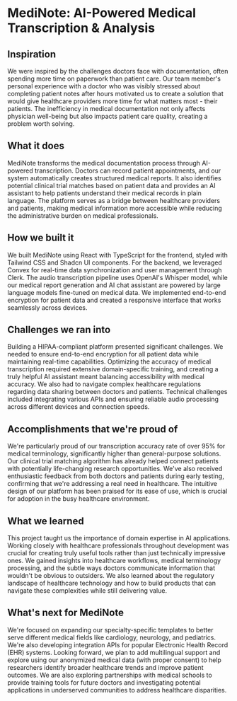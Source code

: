 # MediNote: AI-Powered Medical Transcription & Analysis

## Inspiration

We were inspired by the challenges doctors face with documentation, often spending more time on paperwork than patient care. Our team member's personal experience with a doctor who was visibly stressed about completing patient notes after hours motivated us to create a solution that would give healthcare providers more time for what matters most - their patients. The inefficiency in medical documentation not only affects physician well-being but also impacts patient care quality, creating a problem worth solving.

## What it does

MediNote transforms the medical documentation process through AI-powered transcription. Doctors can record patient appointments, and our system automatically creates structured medical reports. It also identifies potential clinical trial matches based on patient data and provides an AI assistant to help patients understand their medical records in plain language. The platform serves as a bridge between healthcare providers and patients, making medical information more accessible while reducing the administrative burden on medical professionals.

## How we built it

We built MediNote using React with TypeScript for the frontend, styled with Tailwind CSS and Shadcn UI components. For the backend, we leveraged Convex for real-time data synchronization and user management through Clerk. The audio transcription pipeline uses OpenAI's Whisper model, while our medical report generation and AI chat assistant are powered by large language models fine-tuned on medical data. We implemented end-to-end encryption for patient data and created a responsive interface that works seamlessly across devices.

## Challenges we ran into

Building a HIPAA-compliant platform presented significant challenges. We needed to ensure end-to-end encryption for all patient data while maintaining real-time capabilities. Optimizing the accuracy of medical transcription required extensive domain-specific training, and creating a truly helpful AI assistant meant balancing accessibility with medical accuracy. We also had to navigate complex healthcare regulations regarding data sharing between doctors and patients. Technical challenges included integrating various APIs and ensuring reliable audio processing across different devices and connection speeds.

## Accomplishments that we're proud of

We're particularly proud of our transcription accuracy rate of over 95% for medical terminology, significantly higher than general-purpose solutions. Our clinical trial matching algorithm has already helped connect patients with potentially life-changing research opportunities. We've also received enthusiastic feedback from both doctors and patients during early testing, confirming that we're addressing a real need in healthcare. The intuitive design of our platform has been praised for its ease of use, which is crucial for adoption in the busy healthcare environment.

## What we learned

This project taught us the importance of domain expertise in AI applications. Working closely with healthcare professionals throughout development was crucial for creating truly useful tools rather than just technically impressive ones. We gained insights into healthcare workflows, medical terminology processing, and the subtle ways doctors communicate information that wouldn't be obvious to outsiders. We also learned about the regulatory landscape of healthcare technology and how to build products that can navigate these complexities while still delivering value.

## What's next for MediNote

We're focused on expanding our specialty-specific templates to better serve different medical fields like cardiology, neurology, and pediatrics. We're also developing integration APIs for popular Electronic Health Record (EHR) systems. Looking forward, we plan to add multilingual support and explore using our anonymized medical data (with proper consent) to help researchers identify broader healthcare trends and improve patient outcomes. We are also exploring partnerships with medical schools to provide training tools for future doctors and investigating potential applications in underserved communities to address healthcare disparities.